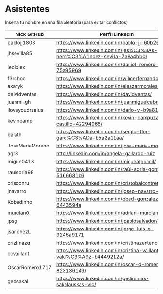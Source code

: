 # Asistentes

Inserta tu nombre en una fila aleatoria (para evitar conflictos)

| Nick GitHub     | Perfil LinkedIn                                                        |
|-----------------|------------------------------------------------------------------------|
| pablojj1808     | https://www.linkedin.com/in/pablo-jj-60b262132/                        |
| jhsevilla85     | https://www.linkedin.com/in/jes%C3%BAs-hern%C3%A1ndez-sevilla-7a8a4bb0/|
| leolplex        |  https://www.linkedin.com/in/daniel-romero-75a95969                    |
| f3rchoc         | https://www.linkedin.com/in/wilmerfernandocaiza/                       |
| axaryk          | https://www.linkedin.com/in/eleazarmoralesdiaz/                        |
| deividventas    | https://www.linkedin.com/in/davidventas/
| juanmi_gh       | https://www.linkedin.com/in/juanmiguelcabrera/                         |
| iloveyoudrzaius | https://www.linkedin.com/in/darío-v-b9a819113                          |
| kevincamp       | https://www.linkedin.com/in/kevin-campuzano-castillo-42294966/         |
| balath          | https://www.linkedin.com/in/sergio-flor-garc%C3%ADa-b5a2a11aa/         |
| JoseMariaMoreno | https://www.linkedin.com/in/jose-maria-moreno/                         |
| agr8            | http://linkedin.com/in/angela-gallardo-ruiz                            |
| migue0418       | https://www.linkedin.com/in/miguealguacil/                             |
| raulsoria98     | https://www.linkedin.com/in/raúl-soria-gonzález-5166681b6              |
| crisconru       | https://www.linkedin.com/in/cristobalcontrerasrubio/                   |
| jnavarro        | https://www.linkedin.com/in/josep-navarro-soriano/                     |
| Kobedinho	      | https://www.linkedin.com/in/obed-gonzalez-6443594a			               |
| murcian0        | https://www.linkedin.com/in/adrian-murciano/                           |
| jpsg            | https://www.linkedin.com/in/jpablosalvador/                            |
| jsanchezL	      | https://www.linkedin.com/in/jorge-luis-s-9246a9171		                 |
| criztinazg      | https://www.linkedin.com/in/cristinazenteno/		                       |
| ccvaillant      | https://www.linkedin.com/in/cristina-vaillant-vald%C3%A9z-b4449212a/   |
| OscarRomero1717 | https://www.linkedin.com/in/oscar-d-romero-823136149/                  |
| gedsakal        | https://www.linkedin.com/in/gediminas-sakalauskas-vlc/                 |

